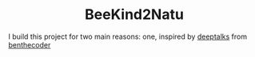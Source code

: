 <div align="center">
  
# BeeKind2Natu

</div>

I build this project  for two main reasons: one, inspired by [deeptalks](https://github.com/benthecoder/deeptalks/blob/main/README.md) from [benthecoder](https://github.com/benthecoder)


